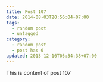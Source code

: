 ```yaml
---
title: Post 107
date: 2014-08-03T20:56:04+07:00
tags:
  - random post
  - untagged
category:
  - random post
  - post has 0
updated: 2013-12-16T05:34:38+07:00
---
```

This is content of post 107